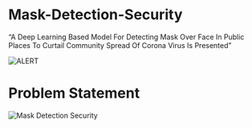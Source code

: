 # Mask-Detection-Security
“A Deep Learning Based Model For Detecting Mask Over Face In Public Places To Curtail Community Spread Of Corona Virus Is Presented”


![ALERT](https://user-images.githubusercontent.com/63871494/129880845-949e41b0-9d07-4292-ae8e-f031b7c5382d.JPG)


# Problem Statement

![Mask Detection Security](https://user-images.githubusercontent.com/63871494/132974510-0d1568bc-017d-4d29-8136-e6b6203ec7f8.jpg)

